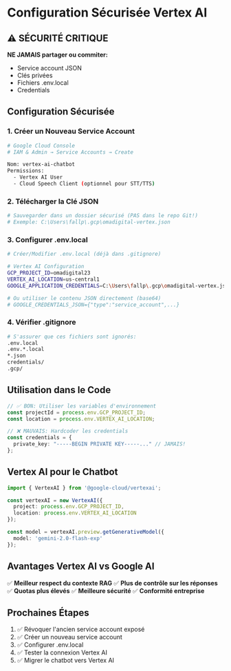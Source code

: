 # Configuration Sécurisée Vertex AI

## ⚠️ SÉCURITÉ CRITIQUE

**NE JAMAIS partager ou commiter:**
- Service account JSON
- Clés privées
- Fichiers .env.local
- Credentials

## Configuration Sécurisée

### 1. Créer un Nouveau Service Account

```bash
# Google Cloud Console
# IAM & Admin → Service Accounts → Create

Nom: vertex-ai-chatbot
Permissions:
  - Vertex AI User
  - Cloud Speech Client (optionnel pour STT/TTS)
```

### 2. Télécharger la Clé JSON

```bash
# Sauvegarder dans un dossier sécurisé (PAS dans le repo Git!)
# Exemple: C:\Users\fallp\.gcp\omadigital-vertex.json
```

### 3. Configurer .env.local

```bash
# Créer/Modifier .env.local (déjà dans .gitignore)

# Vertex AI Configuration
GCP_PROJECT_ID=omadigital23
VERTEX_AI_LOCATION=us-central1
GOOGLE_APPLICATION_CREDENTIALS=C:\Users\fallp\.gcp\omadigital-vertex.json

# Ou utiliser le contenu JSON directement (base64)
# GOOGLE_CREDENTIALS_JSON={"type":"service_account",...}
```

### 4. Vérifier .gitignore

```bash
# S'assurer que ces fichiers sont ignorés:
.env.local
.env.*.local
*.json
credentials/
.gcp/
```

## Utilisation dans le Code

```typescript
// ✅ BON: Utiliser les variables d'environnement
const projectId = process.env.GCP_PROJECT_ID;
const location = process.env.VERTEX_AI_LOCATION;

// ❌ MAUVAIS: Hardcoder les credentials
const credentials = {
  private_key: "-----BEGIN PRIVATE KEY-----..." // JAMAIS!
};
```

## Vertex AI pour le Chatbot

```typescript
import { VertexAI } from '@google-cloud/vertexai';

const vertexAI = new VertexAI({
  project: process.env.GCP_PROJECT_ID,
  location: process.env.VERTEX_AI_LOCATION
});

const model = vertexAI.preview.getGenerativeModel({
  model: 'gemini-2.0-flash-exp'
});
```

## Avantages Vertex AI vs Google AI

✅ **Meilleur respect du contexte RAG**
✅ **Plus de contrôle sur les réponses**
✅ **Quotas plus élevés**
✅ **Meilleure sécurité**
✅ **Conformité entreprise**

## Prochaines Étapes

1. ✅ Révoquer l'ancien service account exposé
2. ✅ Créer un nouveau service account
3. ✅ Configurer .env.local
4. ✅ Tester la connexion Vertex AI
5. ✅ Migrer le chatbot vers Vertex AI
